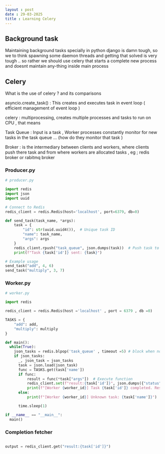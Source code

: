 ```yaml
---
layout : post 
date : 29-03-2025
title : Learning Celery 
---
```


## Background task 
Maintaining background tasks specially in python django is damn tough, so we to think spawning some daemon threads and getting that solved is very tough .. so rather we should use celery that starts a complete new process and doesnt maintain any-thing inside main process  

## Celery 

What is the use of celery ? and its comparisons 

asyncio.create_task() : This creates and executes task in event loop ( efficient management of event loop ) 

celery : multiprocessing, creates multiple processes and tasks to run on CPU , that means 

Task Queue : Input is a task , Worker processes constantly monitor for new tasks in the task queue ... (how do they monitor that task )  

Broker : is the intermediary between clients and workers, where clients push there task and from where workers are allocated tasks , eg ; redis broker or rabitmq broker  


### Producer.py

```python 
# producer.py

import redis
import json
import uuid

# Connect to Redis
redis_client = redis.Redis(host='localhost', port=6379, db=0)

def send_task(task_name, *args):
    task = {
        "id": str(uuid.uuid4()),  # Unique task ID
        "name": task_name,
        "args": args
    }
    redis_client.rpush("task_queue", json.dumps(task))  # Push task to Redis
    print(f"Task {task['id']} sent: {task}")

# Example usage
send_task("add", 4, 6)
send_task("multiply", 3, 7)
```

### Worker.py
```python
# worker.py

import redis

redis_client = redis.Redis(host ='localhost' , port = 6379 , db =0)

TASKS = {
    "add": add,
    "multiply": multiply
}

def main():
  while(True):
    json_tasks = redis.blpop('task_queue' , timeout =5) # block when no element to pop
    if json_tasks:
      _, json_task = json_tasks
      task = json.load(json_task)
      func = TASKS.get(task['name'])
      if func:
          result = func(*task["args"])  # Execute function
          redis_client.set(f"result:{task['id']}", json.dumps({"status": "success", "result": result}))
          print(f"[Worker {worker_id}] Task {task['id']} completed. Result: {result}")
      else:
          print(f"[Worker {worker_id}] Unknown task: {task['name']}")

      time.sleep(1)

if __name__ == "__main__":
  main()


```

### Completion fetcher 

```python

output = redis_client.get("result:{task['id']}")

```



